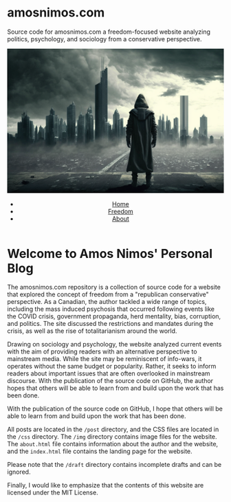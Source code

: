 # amosnimos.com
Source code for amosnimos.com a freedom-focused website analyzing politics, psychology, and sociology from a conservative perspective.

<!DOCTYPE html>
<html>
<body>
	<header>
		<img src="img/banner.png" alt="Banner image">
		<nav>
			<ul>
				<li><a href="index.html">Home</a></li>
				<li><a href="blog/freedom">Freedom</a></li>
				<li><a href="about.html">About</a></li>
			</ul>
		</nav>
	</header>

<h1>Welcome to Amos Nimos' Personal Blog</h1>
<p>The amosnimos.com repository is a collection of source code for a website that explored the concept of freedom from a "republican conservative" perspective. As a Canadian, the author tackled a wide range of topics, including the mass induced psychosis that occurred following events like the COVID crisis, government propaganda, herd mentality, bias, corruption, and politics. The site discussed the restrictions and mandates during the crisis, as well as the rise of totalitarianism around the world.</p>
		<p>Drawing on sociology and psychology, the website analyzed current events with the aim of providing readers with an alternative perspective to mainstream media. While the site may be reminiscent of info-wars, it operates without the same budget or popularity. Rather, it seeks to inform readers about important issues that are often overlooked in mainstream discourse. With the publication of the source code on GitHub, the author hopes that others will be able to learn from and build upon the work that has been done.</p>
      <p>With the publication of the source code on GitHub, I hope that others will be able to learn from and build upon the work that has been done.</p>
      <p>All posts are located in the <code>/post</code> directory, and the CSS files are located in the <code>/css</code> directory. The <code>/img</code> directory contains image files for the website. The <code>about.html</code> file contains information about the author and the website, and the <code>index.html</code> file contains the landing page for the website.</p>
      <p>Please note that the <code>/draft</code> directory contains incomplete drafts and can be ignored.</p>
      <p>Finally, I would like to emphasize that the contents of this website are licensed under the MIT License.</p>

</body>
</html>
